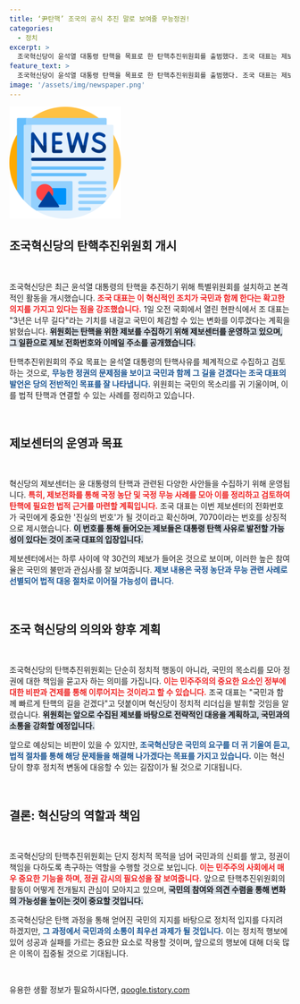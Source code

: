 ```yaml
---
title: ‘尹탄핵’ 조국의 공식 추진 말로 보여줄 무능정권!
categories:
  - 정치
excerpt: >
  조국혁신당이 윤석열 대통령 탄핵을 목표로 한 탄핵추진위원회를 출범했다. 조국 대표는 제보센터를 통해 국정 농단과 정치적 무능 사례를 수집하며 국민과 함께 신속히 대응하겠다고 밝혔다.
feature_text: >
  조국혁신당이 윤석열 대통령 탄핵을 목표로 한 탄핵추진위원회를 출범했다. 조국 대표는 제보센터를 통해 국정 농단과 정치적 무능 사례를 수집하며 국민과 함께 신속히 대응하겠다고 밝혔다.
image: '/assets/img/newspaper.png'
---
```


<p><img src="/assets/img/newspaper.png" alt="kimp 속보" /></p>

<h2 data-ke-size="size26">조국혁신당의 탄핵추진위원회 개시</h2>

<p data-ke-size="size16">&nbsp;</p>

<p>조국혁신당은 최근 윤석열 대통령의 탄핵을 추진하기 위해 특별위원회를 설치하고 본격적인 활동을 개시했습니다. <b><span style="color: #ee2323;">조국 대표는 이 혁신적인 조치가 국민과 함께 한다는 확고한 의지를 가지고 있다는 점을 강조했습니다.</span></b> 1일 오전 국회에서 열린 현판식에서 조 대표는 "3년은 너무 길다"라는 기치를 내걸고 국민이 체감할 수 있는 변화를 이루겠다는 계획을 밝혔습니다. <b><span style="background-color: #21538527;">위원회는 탄핵을 위한 제보를 수집하기 위해 제보센터를 운영하고 있으며, 그 일환으로 제보 전화번호와 이메일 주소를 공개했습니다.</span></b> </p>

<p>탄핵추진위원회의 주요 목표는 윤석열 대통령의 탄핵사유를 체계적으로 수집하고 검토하는 것으로, <b><span style="color: #1a5490;">무능한 정권의 문제점을 보이고 국민과 함께 그 길을 걷겠다는 조국 대표의 발언은 당의 전반적인 목표를 잘 나타냅니다.</span></b> 위원회는 국민의 목소리를 귀 기울이며, 이를 법적 탄핵과 연결할 수 있는 사례를 정리하고 있습니다.</p>

<p data-ke-size="size16">&nbsp;</p>

<h2 data-ke-size="size26">제보센터의 운영과 목표</h2>

<p data-ke-size="size16">&nbsp;</p>

<p>혁신당의 제보센터는 윤 대통령의 탄핵과 관련된 다양한 사안들을 수집하기 위해 운영됩니다. <b><span style="color: #ee2323;">특히, 제보전화를 통해 국정 농단 및 국정 무능 사례를 모아 이를 정리하고 검토하여 탄핵에 필요한 법적 근거를 마련할 계획입니다.</span></b> 조국 대표는 이번 제보센터의 전화번호가 국민에게 중요한 '진실의 번호'가 될 것이라고 확신하며, 7070이라는 번호를 상징적으로 제시했습니다. <b><span style="background-color: #21538527;">이 번호를 통해 들어오는 제보들은 대통령 탄핵 사유로 발전할 가능성이 있다는 것이 조국 대표의 입장입니다.</span></b></p>

<p>제보센터에서는 하루 사이에 약 30건의 제보가 들어온 것으로 보이며, 이러한 높은 참여율은 국민의 불만과 관심사를 잘 보여줍니다. <b><span style="color: #1a5490;">제보 내용은 국정 농단과 무능 관련 사례로 선별되어 법적 대응 절차로 이어질 가능성이 큽니다.</span></b></p>

<p data-ke-size="size16">&nbsp;</p>

<h2 data-ke-size="size26">조국 혁신당의 의의와 향후 계획</h2>

<p data-ke-size="size16">&nbsp;</p>

<p>조국혁신당의 탄핵추진위원회는 단순히 정치적 행동이 아니라, 국민의 목소리를 모아 정권에 대한 책임을 묻고자 하는 의미를 가집니다. <b><span style="color: #ee2323;">이는 민주주의의 중요한 요소인 정부에 대한 비판과 견제를 통해 이루어지는 것이라고 할 수 있습니다.</span></b> 조국 대표는 "국민과 함께 빠르게 탄핵의 길을 걷겠다"고 덧붙이며 혁신당이 정치적 리더십을 발휘할 것임을 알렸습니다. <b><span style="background-color: #21538527;">위원회는 앞으로 수집된 제보를 바탕으로 전략적인 대응을 계획하고, 국민과의 소통을 강화할 예정입니다.</span></b></p>

<p>앞으로 예상되는 비판이 있을 수 있지만, <b><span style="color: #1a5490;">조국혁신당은 국민의 요구를 더 귀 기울여 듣고, 법적 절차를 통해 해당 문제들을 해결해 나가겠다는 목표를 가지고 있습니다.</span></b> 이는 혁신당이 향후 정치적 변동에 대응할 수 있는 길잡이가 될 것으로 기대됩니다.</p>

<p data-ke-size="size16">&nbsp;</p>

<h2 data-ke-size="size26">결론: 혁신당의 역할과 책임</h2>

<p data-ke-size="size16">&nbsp;</p>

<p>조국혁신당의 탄핵추진위원회는 단지 정치적 목적을 넘어 국민과의 신뢰를 쌓고, 정권이 책임을 다하도록 촉구하는 역할을 수행할 것으로 보입니다. <b><span style="color: #ee2323;">이는 민주주의 사회에서 매우 중요한 기능을 하며, 정권 감시의 필요성을 잘 보여줍니다.</span></b> 앞으로 탄핵추진위원회의 활동이 어떻게 전개될지 관심이 모아지고 있으며, <b><span style="background-color: #21538527;">국민의 참여와 의견 수렴을 통해 변화의 가능성을 높이는 것이 중요할 것입니다.</span></b></p>

<p>조국혁신당은 탄핵 과정을 통해 얻어진 국민의 지지를 바탕으로 정치적 입지를 다지려 하겠지만, <b><span style="color: #1a5490;">그 과정에서 국민과의 소통이 최우선 과제가 될 것입니다.</span></b> 이는 정치적 행보에 있어 성공과 실패를 가르는 중요한 요소로 작용할 것이며, 앞으로의 행보에 대해 더욱 많은 이목이 집중될 것으로 기대됩니다. </p>

<p data-ke-size="size16">&nbsp;</p>
유용한 생활 정보가 필요하시다면, <a href="https://qoogle.tistory.com" rel="dofollow">qoogle.tistory.com</a>


